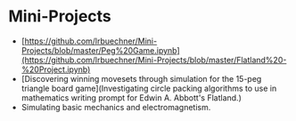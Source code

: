 # Mini-Projects

- [https://github.com/lrbuechner/Mini-Projects/blob/master/Peg%20Game.ipynb](https://github.com/lrbuechner/Mini-Projects/blob/master/Flatland%20-%20Project.ipynb)
- [Discovering winning movesets through simulation for the 15-peg triangle board game](Investigating circle packing algorithms to use in mathematics writing prompt for Edwin A. Abbott's Flatland.)
- Simulating basic mechanics and electromagnetism. 
